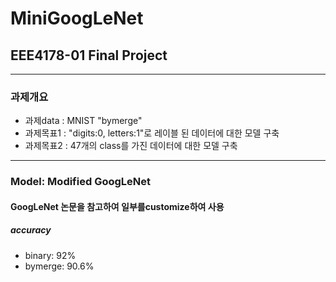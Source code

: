 # MiniGoogLeNet
## EEE4178-01 Final Project
---
### 과제개요
- 과제data : MNIST "bymerge"
- 과제목표1 : "digits:0, letters:1"로 레이블 된 데이터에 대한 모델 구축
- 과제목표2 : 47개의 class를 가진 데이터에 대한 모델 구축
---
### Model: Modified GoogLeNet
#### GoogLeNet 논문을 참고하여 일부를customize하여 사용
##### accuracy
- binary: 92%
- bymerge: 90.6%
